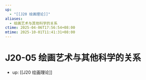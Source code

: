 ```yaml
---
up:
  - "[[J20 绘画理论]]"
aliases:
  - 绘画艺术与其他科学的关系
ctime: 2025-04-06T17:56:54+08:00
mtime: 2025-10-01T11:41:31+08:00
---
```


# J20-05 绘画艺术与其他科学的关系

- up: [[J20 绘画理论]]
